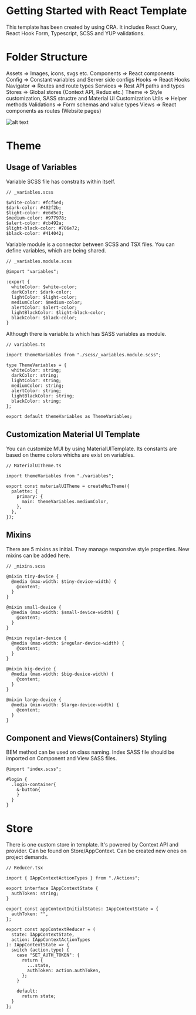 # Getting Started with React Template

This template has been created by using CRA. It includes React Query, React Hook Form, Typescript, SCSS and YUP validations.

# Folder Structure

Assets => Images, icons, svgs etc.
Components => React components
Config => Constant variables and Server side configs
Hooks => React Hooks
Navigator => Routes and route types
Services => Rest API paths and types
Stores => Global stores (Context API, Redux etc.)
Theme => Style customization, SASS structre and Material UI Customization
Utils => Helper methods
Validations => Form schemas and value types
Views => React components as routes (Website pages)

![alt text](https://i.ibb.co/xDg8njb/hierarchy.jpg)


# Theme

## Usage of Variables

Variable SCSS file has constraits within itself.

```
// _variables.scss

$white-color: #fcf5ed;
$dark-color: #402f2b;
$light-color: #e6d5c3;
$medium-color: #977978;
$alert-color: #cb492a;
$light-black-color: #706e72;
$black-color: #414042;
```

Variable module is a connector between SCSS and TSX files. You can define variables, which are being shared.

```
// _variables.module.scss

@import "variables";

:export {
  whiteColor: $white-color;
  darkColor: $dark-color;
  lightColor: $light-color;
  mediumColor: $medium-color;
  alertColor: $alert-color;
  lightBlackColor: $light-black-color;
  blackColor: $black-color;
}
```

Although there is variable.ts which has SASS variables as module.

```
// variables.ts

import themeVariables from "./scss/_variables.module.scss";

type ThemeVariables = {
  whiteColor: string;
  darkColor: string;
  lightColor: string;
  mediumColor: string;
  alertColor: string;
  lightBlackColor: string;
  blackColor: string;
};

export default themeVariables as ThemeVariables;
```

## Customization Material UI Template

You can customize MUI by using MaterialUITemplate. Its constants are based on theme colors whichs are exist on variables.

```
// MaterialUITheme.ts

import themeVariables from "./variables";

export const materialUITheme = createMuiTheme({
  palette: {
    primary: {
      main: themeVariables.mediumColor,
    },
  },
});
```

## Mixins 

There are 5 mixins as initial. They manage responsive style properties. New mixins can be added here.

```
// _mixins.scss

@mixin tiny-device {
  @media (max-width: $tiny-device-width) {
    @content;
  }
}

@mixin small-device {
  @media (max-width: $small-device-width) {
    @content;
  }
}

@mixin regular-device {
  @media (max-width: $regular-device-width) {
    @content;
  }
}

@mixin big-device {
  @media (max-width: $big-device-width) {
    @content;
  }
}

@mixin large-device {
  @media (min-width: $large-device-width) {
    @content;
  }
}

```

## Component and Views(Containers) Styling

BEM method can be used on class naming. Index SASS file should be imported on Component and View SASS files.

```
@import "index.scss";

#login {
  .login-container{
    &-button{
    }
  }
}
```

# Store

There is one custom store in template. It's powered by Context API and provider. Can be found on Store/AppContext. Can be created new ones on project demands.

```
// Reducer.tsx

import { IAppContextActionTypes } from "./Actions";

export interface IAppContextState {
  authToken: string;
}

export const appContextInitialStates: IAppContextState = {
  authToken: "",
};

export const appContextReducer = (
  state: IAppContextState,
  action: IAppContextActionTypes
): IAppContextState => {
  switch (action.type) {
    case "SET_AUTH_TOKEN": {
      return {
        ...state,
        authToken: action.authToken,
      };
    }

    default:
      return state;
  }
};
```

